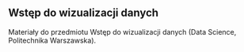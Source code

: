 ## Wstęp do wizualizacji danych

Materiały do przedmiotu Wstęp do wizualizacji danych (Data Science, Politechnika Warszawska).
